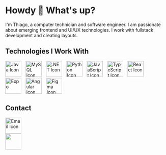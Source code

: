 # Howdy 🤠 What's up?

I'm Thiago, a computer technician and software engineer. I am passionate about emerging frontend and UI/UX technologies. I work with fullstack development and creating layouts.

## Technologies I Work With
<div>
  <img src="https://cdn-icons-png.flaticon.com/512/226/226777.png" alt="Java Icon" width="50" height="50" style="margin-right: 10px; object-fit: cover;">
  <img src="https://logospng.org/download/mysql/mysql-4096.png" alt="MySQL Icon" width="50" height="50" style="margin-right: 10px; object-fit: cover;">
  <img src="https://upload.wikimedia.org/wikipedia/commons/thumb/7/7d/Microsoft_.NET_logo.svg/2048px-Microsoft_.NET_logo.svg.png" alt=".NET Icon" width="50" height="50" style="margin-right: 10px; object-fit: cover;">
  <img src="https://cdn.iconscout.com/icon/free/png-256/free-python-logo-icon-download-in-svg-png-gif-file-formats--technology-social-media-vol-5-pack-logos-icons-3030224.png?f=webp&w=256" alt="Python Icon" width="50" height="50" style="margin-right: 10px; object-fit: cover;">
  <img src="https://upload.wikimedia.org/wikipedia/commons/thumb/6/6a/JavaScript-logo.png/640px-JavaScript-logo.png" alt="JavaScript Icon" width="50" height="50" style="margin-right: 10px; object-fit: cover;">
  <img src="https://static-00.iconduck.com/assets.00/typescript-icon-icon-1024x1024-vh3pfez8.png" alt="TypeScript Icon" width="50" height="50" style="margin-right: 10px; object-fit: cover;">
  <img src="https://upload.wikimedia.org/wikipedia/commons/thumb/a/a7/React-icon.svg/512px-React-icon.svg.png?20220125121207" alt="React Icon" width="50" height="50" style="margin-right: 10px; object-fit: cover;">
  <img src="https://static-00.iconduck.com/assets.00/file-type-expo-icon-904x1024-mkxmswdl.png" alt="Expo" width="50" height="50" style="margin-right: 10px;">
  <img src="https://upload.wikimedia.org/wikipedia/commons/thumb/c/cf/Angular_full_color_logo.svg/2048px-Angular_full_color_logo.svg.png" alt="Angular Icon" width="50" height="50" style="margin-right: 10px; object-fit: cover;">
  <img src="https://cdn4.iconfinder.com/data/icons/logos-brands-in-colors/3000/figma-logo-512.png" alt="Figma Icon" width="50" height="50" style="object-fit: cover;">
</div>

## Contact

<div>
  <div>
  <a href="mailto:contatothiago1henrique@gmail.com">
  <img src="https://cdn-icons-png.flaticon.com/512/8818/8818431.png" alt="Email Icon" width="50" height="50" style="margin-right: 10px; object-fit: cover;">
</a>
</div>

<div>
  <a href="https://www.linkedin.com/in/thiago-henrique-97b559216/" target="_blank" style="background: transparent !important; color: transparent !important; text-decoration: none !important;">
  <img src="https://cdn-icons-png.flaticon.com/512/1384/1384874.png" alt="LinkedIn Icon" width="50" height="50" style="object-fit: cover;">
</a>
</div>
</div>
